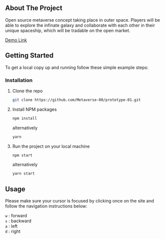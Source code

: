 ## About The Project

Open source metaverse concept taking place in outer space. Players will be able to explore the infinate galaxy and collaborate with each other in their unique spaceship, which will be tradable on the open market.

[Demo Link](https://astonishing-stroopwafel-02b744.netlify.app)

## Getting Started

To get a local copy up and running follow these simple example steps:

### Installation

1. Clone the repo
   ```sh
   git clone https://github.com/Metaverse-00/prototype-01.git
   ```
2. Install NPM packages
   ```sh
   npm install
   ```
   alternatively
   ```sh
   yarn
   ```
3. Run the project on your local machine
   ```sh
   npm start
   ```
   alternatively
   ```sh
   yarn start
   ```

## Usage

Please make sure your cursor is focused by clicking once on the site and follow the navigation instructions below:

`w` : forward <br />
`s` : backward <br />
`a` : left <br />
`d` : right <br />
